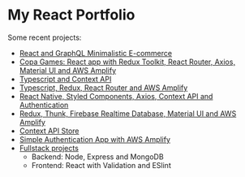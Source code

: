 # My React Portfolio

Some recent projects:

- [React and GraphQL Minimalistic E-commerce](https://github.com/dudzpedra/Eduardo-Pedra-Frontend-Test)
- [Copa Games: React app with Redux Toolkit, React Router, Axios, Material UI and AWS Amplify](https://github.com/dudzpedra/copa-games-react)
- [Typescript and Context API](https://github.com/dudzpedra/react-typescript-context)
- [Typescript, Redux, React Router and AWS Amplify](https://github.com/dudzpedra/drinks-rating-app)
- [React Native, Styled Components, Axios, Context API and Authentication](https://github.com/dudzpedra/react-native-car-app)
- [Redux, Thunk, Firebase Realtime Database, Material UI and AWS Amplify](https://github.com/dudzpedra/redux-firebase-store)
- [Context API Store](https://github.com/dudzpedra/react-store)
- [Simple Authentication App with AWS Amplify](https://github.com/dudzpedra/react-aws-app)
- [Fullstack projects](https://github.com/dudzpedra/fullstackopen)
  - Backend: Node, Express and MongoDB
  - Frontend: React with Validation and ESlint
